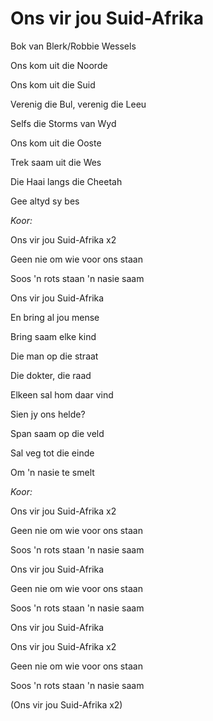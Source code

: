 # Ons vir jou Suid-Afrika

Bok van Blerk/Robbie Wessels


Ons kom uit die Noorde

Ons kom uit die Suid

Verenig die Bul, verenig die Leeu

Selfs die Storms van Wyd


Ons kom uit die Ooste

Trek saam uit die Wes

Die Haai langs die Cheetah

Gee altyd sy bes


_Koor:_

Ons vir jou Suid-Afrika x2

Geen nie om wie voor ons staan

Soos 'n rots staan 'n nasie saam

Ons vir jou Suid-Afrika


En bring al jou mense

Bring saam elke kind

Die man op die straat

Die dokter, die raad

Elkeen sal hom daar vind


Sien jy ons helde?

Span saam op die veld

Sal veg tot die einde

Om 'n nasie te smelt


_Koor:_

Ons vir jou Suid-Afrika x2

Geen nie om wie voor ons staan

Soos 'n rots staan 'n nasie saam

Ons vir jou Suid-Afrika


Geen nie om wie voor ons staan

Soos 'n rots staan 'n nasie saam

Ons vir jou Suid-Afrika


Ons vir jou Suid-Afrika x2

Geen nie om wie voor ons staan

Soos 'n rots staan 'n nasie saam

(Ons vir jou Suid-Afrika x2)

